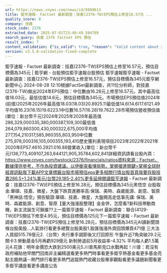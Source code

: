 ```yaml
---
url: https://news.cnyes.com/news/id/5699613
title: 鉅亨速報- Factset 最新調查：技嘉(2376-TW)EPS預估上修至16.57元 ...
quality_score: 8
company: 技嘉
stock_code: 2376
extracted_date: 2025-07-01T23:40:49.584789
search_query: 技嘉 2376 factset EPS 預估
result_index: 7
content_validation: {"is_valid": true, "reason": "Valid content about 2376"}
version: v3.5.0-validation-fixed-complete
---
```


鉅亨速報 - Factset 最新調查：技嘉(2376-TW)EPS預估上修至16.57元，預估目標價為345元 | 鉅亨網 - 台股預估‌‌鉅亨速報台股預估 鉅亨速報鉅亨速報 - Factset 最新調查：技嘉(2376-TW)EPS預估上修至16.57元，預估目標價為345元鉅亨網新聞中心 2024-08-28 12:10‌根據FactSet最新調查，共11位分析師，對技嘉(2376-TW)做出2024年EPS預估：中位數由16.28元上修至16.57元，其中最高估值18.03元，最低估值14.6元，預估目標價為345元。市場預估EPS預估值2024年(前值)2025年2026年最高值18.03(18.03)20.8925.11最低值14.6(14.6)17.6121.49平均值16.23(16.15)19.6223.1中位數16.57(16.28)19.7622.28市場預估營收‌預估值(單位：新台幣千元)2024年2025年2026年最高值286,329,000335,380,000387,109,300最低值264,079,860300,430,000322,675,000平均值277,154,210317,585,960355,803,950中位數275,978,000316,105,000355,193,410歷史獲利表現項目2023年2022年2021年2020年EPS7.4610.2921.016.88營業收入(單位：新台幣千元)136,773,409107,263,644121,905,35784,602,841詳細資訊請看台股內頁：https://www.cnyes.com/twstock/2376/financials/ratios資料來源：Factset，數據僅供參考，不作為投資建議。以伊衝突看懂局勢，掌握搶進關鍵>掌握全球財經資訊點我下載APP文章標籤台股市場預估eps更多相關行情台股首頁我要存股技嘉286.5+1.24%美元/台幣29.185-2.40%更多延伸閱讀鉅亨速報 - Factset 最新調查：技嘉(2376-TW)EPS預估上修至16.28元，預估目標價為345元黑悟空 台股取金:華碩、技嘉、微星，大盤下跌買進勝率高:保瑞、美時、森崴能源、創意、智原「黑神話:悟空」預告驗證:華碩、技嘉、微星，大盤開高走低事先講: 保瑞、美時、森崴能源、創意、智原【量大強漲股整理】金金併，怎麼看?新科技帶動商機，新主流誕生可鎖誰??‌上一篇鉅亨速報 - Factset 最新調查：聯合(4129-TW)EPS預估下修至4.95元，預估目標價為125元下一篇鉅亨速報 - Factset 最新調查：技嘉(2376-TW)EPS預估上修至16.28元，預估目標價為345元‌‌AI讀新聞頭條台股美股...人氣排行看更多總覽台股美股1.股匯強漲外資回頭爆買471億 三大法人買超515.78億元2.〈台幣〉央行重手調節後又打回原形 午盤升近7角突破29.2元關卡3.勞動基金5月再虧929億元 新制勞退前5月收益率-4.32% 平均每人虧1.5萬元4.花旗：明年金價恐大跌到2500美元5.川普馬斯克口水戰再起！川普：若沒有政府補貼他早關門回南非‌主編精選看更多‌熱門時事看更多‌‌‌‌‌‌‌‌‌‌‌‌‌‌‌‌‌鉅亨熱基金看更多基金亮點主題熱議‌‌‌‌--‌‌‌‌熱門排行看更多熱門追蹤熱門收藏‌‌‌‌‌‌‌‌‌台股專家觀點看更多議題新聞看更多鉅亨講座看更多講座公告‌‌‌‌‌‌‌‌
